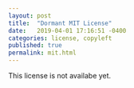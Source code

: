 ```yaml
---
layout: post
title:  "Dormant MIT License"
date:   2019-04-01 17:16:51 -0400
categories: license, copyleft 
published: true
permalink: mit.html
---
```


This license is not availabe yet.
